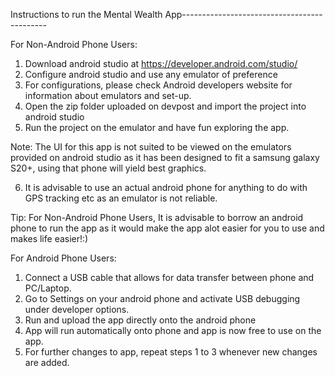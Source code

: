 Instructions to run the Mental Wealth App--------------------------------------------

For Non-Android Phone Users:
1. Download android studio at https://developer.android.com/studio/
2. Configure android studio and use any emulator of preference
3. For configurations, please check Android developers website for information about emulators and set-up.
4. Open the zip folder uploaded on devpost and import the project into android studio
5. Run the project on the emulator and have fun exploring the app.

Note: The UI for this app is not suited to be viewed on the emulators provided on android studio as it has been designed to fit a samsung galaxy S20+, using that phone will yield best graphics.

6. It is advisable to use an actual android phone for anything to do with GPS tracking etc as an emulator is not reliable.

Tip: For Non-Android Phone Users, It is advisable to borrow an android phone to run the app as it would make the app alot easier for you to use and makes life easier!:)

For Android Phone Users:
1. Connect a USB cable that allows for data transfer between phone and PC/Laptop.
2. Go to Settings on your android phone and activate USB debugging under developer options.
3. Run and upload the app directly onto the android phone
4. App will run automatically onto phone and app is now free to use on the app.
5. For further changes to app, repeat steps 1 to 3 whenever new changes are added.

